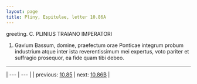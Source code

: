 ```yaml
---
layout: page
title: Pliny, Espitulae, letter 10.86A
---
```


greeting. C. PLINIUS TRAIANO IMPERATORI



1. Gavium Bassum, domine, praefectum orae Ponticae integrum probum industrium atque inter ista reverentissimum mei expertus, voto pariter et suffragio prosequor, ea fide quam tibi debeo.



---

| --- | --- |
| previous: [10.85](../10.85/) | next: [10.86B](../10.86B/) |